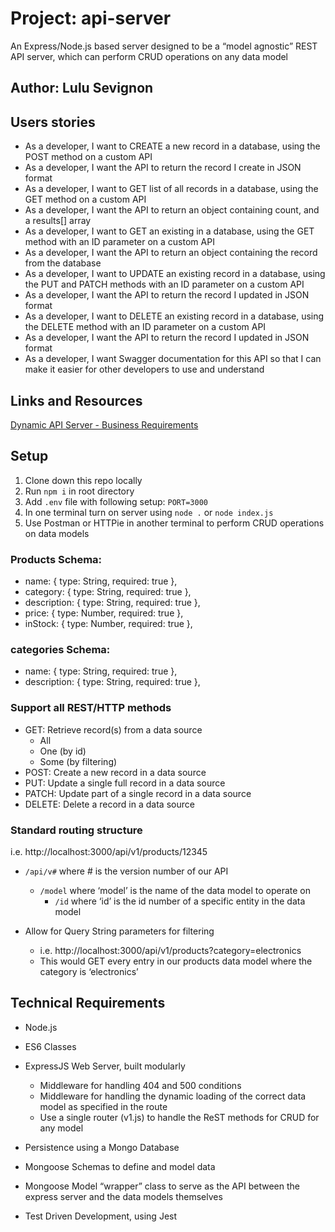 # Project: api-server

An Express/Node.js based server designed to be a “model agnostic” REST API server, which can perform CRUD operations on any data model

## Author: Lulu Sevignon

## Users stories
- As a developer, I want to CREATE a new record in a database, using the POST method on a custom API
- As a developer, I want the API to return the record I create in JSON format
- As a developer, I want to GET list of all records in a database, using the GET method on a custom API
- As a developer, I want the API to return an object containing count, and a results[] array
- As a developer, I want to GET an existing in a database, using the GET method with an ID parameter on a custom API
- As a developer, I want the API to return an object containing the record from the database
- As a developer, I want to UPDATE an existing record in a database, using the PUT and PATCH methods with an ID parameter on a custom API
- As a developer, I want the API to return the record I updated in JSON format
- As a developer, I want to DELETE an existing record in a database, using the DELETE method with an ID parameter on a custom API
- As a developer, I want the API to return the record I updated in JSON format
- As a developer, I want Swagger documentation for this API so that I can make it easier for other developers to use and understand

## Links and Resources

[Dynamic API Server - Business Requirements](https://codefellows.github.io/code-401-javascript-guide/curriculum/apps-and-libraries/api-server/)
 
## Setup

1. Clone down this repo locally
2. Run `npm i` in root directory
3. Add `.env` file with following setup: `PORT=3000`
4. In one terminal turn on server using `node .` or `node index.js`
3. Use Postman or HTTPie in another terminal to perform CRUD operations on data models

### Products Schema:

- name: { type: String, required: true },
- category: { type: String, required: true },
- description: { type: String, required: true },
- price: { type: Number, required: true },
- inStock: { type: Number, required: true },

### categories Schema:
- name: { type: String, required: true },
- description: { type: String, required: true },


### Support all REST/HTTP methods
- GET: Retrieve record(s) from a data source
    - All
    - One (by id)
    - Some (by filtering)
- POST: Create a new record in a data source
- PUT: Update a single full record in a data source
- PATCH: Update part of a single record in a data source
- DELETE: Delete a record in a data source

### Standard routing structure

i.e. http://localhost:3000/api/v1/products/12345

- `/api/v#` where # is the version number of our API
  - `/model` where ‘model’ is the name of the data model to operate on
    - `/id` where ‘id’ is the id number of a specific entity in the data model


- Allow for Query String parameters for filtering
  - i.e. http://localhost:3000/api/v1/products?category=electronics
  - This would GET every entry in our products data model where the category is ‘electronics’


## Technical Requirements

- Node.js
- ES6 Classes
- ExpressJS Web Server, built modularly
    - Middleware for handling 404 and 500 conditions
    - Middleware for handling the dynamic loading of the correct data model as specified in the route
    - Use a single router (v1.js) to handle the ReST methods for CRUD for any model
      
- Persistence using a Mongo Database
- Mongoose Schemas to define and model data
- Mongoose Model “wrapper” class to serve as the API between the express server and the data models themselves
- Test Driven Development, using Jest
